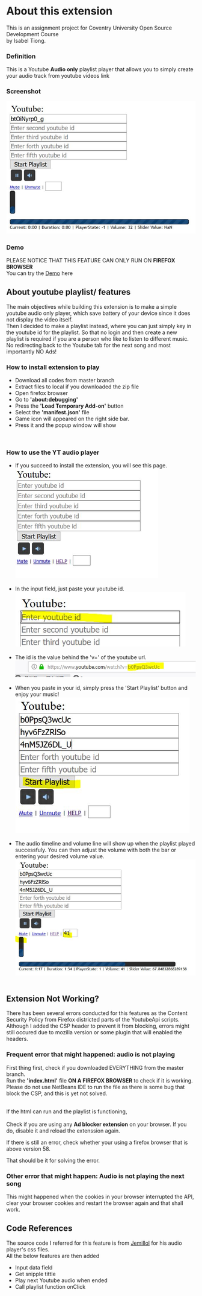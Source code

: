 # About this extension

This is an assignment project for Coventry University Open Source Development Course<br>
by Isabel Tiong. <br>
### Definition
This is a Youtube **Audio only** playlist player that allows you to simply create your audio track from youtube videos link<br>

### Screenshot
![alt text](https://github.com/isabeltiongsk/youtubeAudioPlaylist.mz-extension/blob/master/demo.JPG) <br>

### Demo
PLEASE NOTICE THAT THIS FEATURE CAN ONLY RUN ON **FIREFOX BROWSER**<br>
You can try the [Demo](http://htmlpreview.github.io/?https://github.com/isabeltiongsk/youtubeAudioPlaylist.mz-extension/blob/master/index.html) here

## About youtube playlist/ features
The main objectives while building this extension is to make a simple youtube audio only player, which save battery of your device since it does not display the video itself.<br>
Then I decided to make a playlist instead, where you can just simply key in the youtube id for the playlist. So that no login and then create a new playlist is required if you are a person who like to listen to different music. <br>
No redirecting back to the Youtube tab for the next song and most importantly NO Ads!

                                                                                                                                                                                                                                                                                                                                                                                                                                                                                                                                                                                           
### How to install extension to play
* Download all codes from master branch
* Extract files to local if you downloaded the zip file
* Open firefox browser
* Go to **'about:debugging'**
* Press the **'Load Temporary Add-on'** button
* Select the **'manifest.json'** file
* Game icon will appeared on the right side bar.
* Press it and the popup window will show

<br>

### How to use the YT audio player
* If you succeed to install the extension, you will see this page. <br>
![demo](https://github.com/isabeltiongsk/youtubeAudioPlaylist.mz-extension/blob/master/demo/demo.JPG) <br> <br>
* In the input field, just paste your youtube id. <br> 
![demo](https://github.com/isabeltiongsk/youtubeAudioPlaylist.mz-extension/blob/master/demo/demo-1.JPG) <br> <br>
* The id is the value behind the 'v=' of the youtube url. <br>
![demo](https://github.com/isabeltiongsk/youtubeAudioPlaylist.mz-extension/blob/master/demo/demo-2.JPG) <br> <br>
* When you paste in your id, simply press the 'Start Playlist' button and enjoy your music!<br>
![demo](https://github.com/isabeltiongsk/youtubeAudioPlaylist.mz-extension/blob/master/demo/demo-3.JPG) <br> <br>
* The audio timeline and volume line will show up when the playlist played successfuly. You can then adjust the volume with both the bar or entering your desired volume value. <br>
![demo](https://github.com/isabeltiongsk/youtubeAudioPlaylist.mz-extension/blob/master/demo/demo-4.JPG) <br> <br>

## Extension Not Working?
There has been several errors conducted for this features as the Content Security Policy from Firefox districted parts of the YoutubeApi scripts. Although I added the CSP header to prevent it from blocking, errors might still occured due to mozilla version or some plugin that will enabled the headers. <br>

### Frequent error that might happened: audio is not playing
First thing first, check if you downloaded EVERYTHING from the master branch. <br>
Run the **'index.html'** file **ON A FIREFOX BROWSER** to check if it is working.  Please do not use NetBeans IDE to run the file as there is some bug that block the CSP, and this is yet not solved.<br><br>

If the html can run and the playlist is functioning, <br>
<br>
Check if you are using any **Ad blocker extension** on your browser. If you do, disable it and reload the extenssion again. <br>

If there is still an error, check whether your using a firefox browser that is above version 58. <br>

That should be it for solving the error.<br>

### Other error that might happen: Audio is not playing the next song
This might happened when the cookies in your browser interrupted the API, clear your browser cookies and restart the browser again and that shall work.<br>
## Code References

The source code I referred for this feature is from [Jemillol](https://github.com/JemiloII/Youtube-Audio-Player) for his audio player's css files. 
<br>
All the below features are then added 
* Input data field
* Get snipple tittle
* Play next Youtube audio when ended
* Call playlist function onClick


